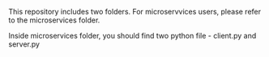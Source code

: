 This repository includes two folders. For microservvices users, please refer to the microservices folder.

Inside microservices folder, you should find two python file - client.py and server.py
